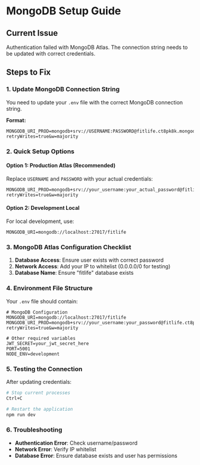 # MongoDB Setup Guide

## Current Issue
Authentication failed with MongoDB Atlas. The connection string needs to be updated with correct credentials.

## Steps to Fix

### 1. Update MongoDB Connection String
You need to update your `.env` file with the correct MongoDB connection string.

**Format:**
```
MONGODB_URI_PROD=mongodb+srv://USERNAME:PASSWORD@fitlife.ct8pk8k.mongodb.net/fitlife?retryWrites=true&w=majority
```

### 2. Quick Setup Options

#### Option 1: Production Atlas (Recommended)
Replace `USERNAME` and `PASSWORD` with your actual credentials:
```
MONGODB_URI_PROD=mongodb+srv://your_username:your_actual_password@fitlife.ct8pk8k.mongodb.net/fitlife?retryWrites=true&w=majority
```

#### Option 2: Development Local
For local development, use:
```
MONGODB_URI=mongodb://localhost:27017/fitlife
```

### 3. MongoDB Atlas Configuration Checklist
1. **Database Access**: Ensure user exists with correct password
2. **Network Access**: Add your IP to whitelist (0.0.0.0/0 for testing)
3. **Database Name**: Ensure "fitlife" database exists

### 4. Environment File Structure
Your `.env` file should contain:
```
# MongoDB Configuration
MONGODB_URI=mongodb://localhost:27017/fitlife
MONGODB_URI_PROD=mongodb+srv://your_username:your_password@fitlife.ct8pk8k.mongodb.net/fitlife?retryWrites=true&w=majority

# Other required variables
JWT_SECRET=your_jwt_secret_here
PORT=5001
NODE_ENV=development
```

### 5. Testing the Connection
After updating credentials:
```bash
# Stop current processes
Ctrl+C

# Restart the application
npm run dev
```

### 6. Troubleshooting
- **Authentication Error**: Check username/password
- **Network Error**: Verify IP whitelist
- **Database Error**: Ensure database exists and user has permissions
